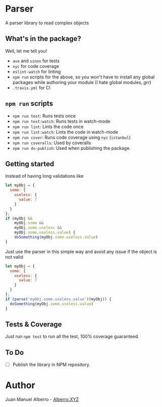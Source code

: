 # Parser

A parser library to read complex objects

## What's in the package?

Well, let me tell you!

* `ava` and `sinon` for tests
* `nyc` for code coverage
* `eslint-watch` for linting
* `npm run` scripts for the above, so you won't have to install any global packages while authoring your module (I hate global modules, *grr*)
* `.travis.yml` for CI

## `npm run` scripts

* `npm run test`: Runs tests once
* `npm run test:watch`: Runs tests in watch-mode
* `npm run lint`: Lints the code once
* `npm run lint:watch`: Lints the code in watch-mode
* `npm run cover`: Runs code coverage using `nyc` (`istanbul`)
* `npm run coveralls`: Used by coveralls
* `npm run do-publish`: Used when publishing the package.

## Getting started

Instead of having long validations like

```js
let myObj = {
  some: {
    useless: {
      value: 7
    }
  }
};
if (myObj && 
    myObj.some && 
    myObj.some.useless && 
    myObj.some.useless.value) {
    doSomething(myObj.some.useless.value)
}
```
Just use the parser in this simple way and avoid any issue if the object is not valid
```js
let myObj = {
  some: {
    useless: {
      value: 7
    }
  }
};
if (parse('myObj.some.useless.value')(myObj)) {
  doSomething(myObj.some.useless.value)
}
```

## Tests & Coverage

Just run `npm test` to run all the test, 100% coverage guaranteed.

## To Do
- [ ] Publish the library in NPM repository.

# Author

Juan Manuel Alberro - [Alberro.XYZ](https://alberro.xyz)
